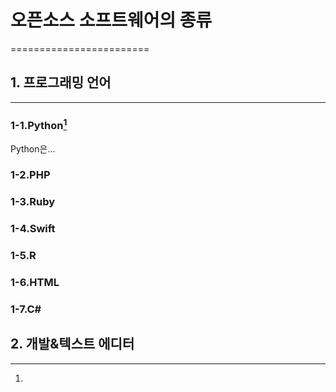 # 오픈소스 소프트웨어의 종류
========================
## 1. 프로그래밍 언어
-------------------
### 1-1.Python[^1]

  [^1]: 
Python은...
### 1-2.PHP
### 1-3.Ruby
### 1-4.Swift
### 1-5.R
### 1-6.HTML
### 1-7.C#

## 2. 개발&텍스트 에디터
